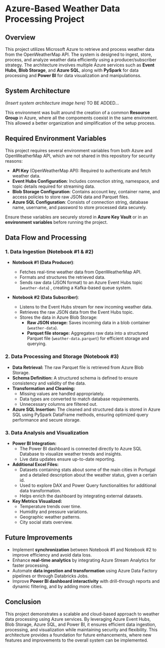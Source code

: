 # Azure-Based Weather Data Processing Project

## Overview
This project utilizes Microsoft Azure to retrieve and process weather data from the OpenWeatherMap API. The system is designed to ingest, store, process, and analyze weather data efficiently using a producer/subscriber strategy. The architecture involves multiple Azure services such as **Event Hubs**, **Blob Storage**, and **Azure SQL**, along with **PySpark** for data processing and **Power BI** for data visualization and manipulationss.

## System Architecture
*(Insert system architecture image here)*
TO BE ADDED...

This environment was built around the creation of a common **Resourse Group** in Azure, where all the compoments coexist in the same enviroment.
This allowed a better organization and simplification of the setup process.


## Required Environment Variables
This project requires several environment variables from both Azure and OpenWeatherMap API, which are not shared in this repository for security reasons:

- **API Key** (OpenWeatherMap API): Required to authenticate and fetch weather data.
- **Event Hubs Configuration**: Includes connection string, namespace, and topic details required for streaming data.
- **Blob Storage Configuration**: Contains account key, container name, and access policies to store raw JSON data and Parquet files.
- **Azure SQL Configuration**: Consists of connection string, database name, username, and password to store processed data securely.

Ensure these variables are securely stored in **Azure Key Vault** or in an **environment variables** before running the project.

## Data Flow and Processing
### **1. Data Ingestion (Notebook #1 & #2)**
- **Notebook #1 (Data Producer)**:
  - Fetches real-time weather data from OpenWeatherMap API.
  - Formats and structures the retrieved data.
  - Sends raw data (JSON format) to an Azure Event Hubs topic (`weather-data`) , creating a Kafka-based queue system.

- **Notebook #2 (Data Subscriber)**:
  - Listens to the Event Hubs stream for new incoming weather data.
  - Retrieves the raw JSON data from the Event Hubs topic.
  - Stores the data in Azure Blob Storage:
    - **Raw JSON storage:** Saves incoming data in a blob container (`weather-data`).
    - **Parquet file storage:** Aggregates raw data into a structured Parquet file (`weather-data.parquet`) for efficient storage and querying.

### **2. Data Processing and Storage (Notebook #3)**
- **Data Retrieval:** The raw Parquet file is retrieved from Azure Blob Storage.
- **Schema Definition:** A structured schema is defined to ensure consistency and validity of the data.
- **Transformation and Cleaning:**
  - Missing values are handled appropriately.
  - Data types are converted to match database requirements.
  - Unnecessary columns are filtered out.
- **Azure SQL Insertion:** The cleaned and structured data is stored in Azure SQL using PySpark DataFrame methods, ensuring optimized query performance and secure storage.

### **3. Data Analysis and Visualization**
- **Power BI Integration:**
  - The Power BI dashboard is connected directly to Azure SQL Database to visualize weather trends and insights.
  - Live data updates ensure up-to-date reporting.
- **Additional Excel Files:**
  - Datasets containing stats about some of the main cities in Portugal and a detailed description about the weather status, given a certain id. 
  - Used to explore DAX and Power Query functionalities for additional data transformation.
  - Helps enrich the dashboard by integrating external datasets.
- **Key Metrics Visualized:**
  - Temperature trends over time.
  - Humidity and pressure variations.
  - Geographic weather patterns.
  - City social stats overview.

## Future Improvements
- Implement **synchronization** between Notebook #1 and Notebook #2 to improve efficiency and avoid data loss.
- Enhance **real-time analytics** by integrating Azure Stream Analytics for faster processing.
- Automate **data ingestion and transformation** using Azure Data Factory pipelines or through Databricks Jobs.
- Improve **Power BI dashboard interactivity** with drill-through reports and dynamic filtering, and by adding more cities.

## Conclusion
This project demonstrates a scalable and cloud-based approach to weather data processing using Azure services. By leveraging Azure Event Hubs, Blob Storage, Azure SQL, and Power BI, it ensures efficient data ingestion, processing, and visualization while maintaining security and flexibility. This architecture provides a foundation for future enhancements, where new features and improvements to the overall system can be implemented.
